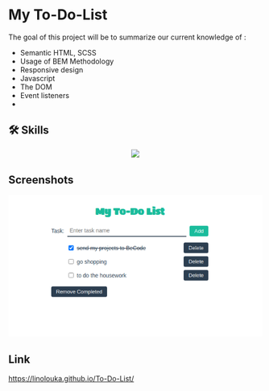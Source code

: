 # My To-Do-List

The goal of this project will be to summarize our current knowledge of :

- Semantic HTML, SCSS
- Usage of BEM Methodology
- Responsive design
- Javascript
- The DOM
- Event listeners
- 
## 🛠 Skills
<p align="center">
  <a href="https://skillicons.dev">
    <img src="https://skillicons.dev/icons?i=js,html,css,sass,git" />
  </a>
</p>

## Screenshots

![My image](https://github.com/LinoLouka/To-Do-List/blob/main/asset/img/my-to-do-list-img.png)

## Link

https://linolouka.github.io/To-Do-List/

